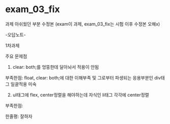 # exam_03_fix
과제 아쉬웠던 부분 수정본 (exam이 과제, exam_03_fix는 시험 이후 수정본 오해x)

-오답노트-

1차과제

주요 문제점

1. clear: both;를 엉뚱한데 달아놔서 적용이 안됨

부족한점: float, clear: both;에 대한 이해부족 및 그로부터 파생되는
              응용부분인 div태그 일괄적용 미숙

2. ul태그에 flex, center정렬을 해야하는데 자식인 li태그 각각에 center정렬

부족한점:

한줄평: 잘하자
